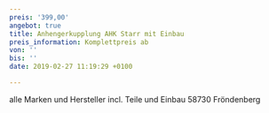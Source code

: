 ```yaml
---
preis: '399,00'
angebot: true
title: Anhengerkupplung AHK Starr mit Einbau
preis_information: Komplettpreis ab
von: ''
bis: ''
date: 2019-02-27 11:19:29 +0100

---
```

alle Marken und Hersteller incl. Teile und Einbau 58730 Fröndenberg